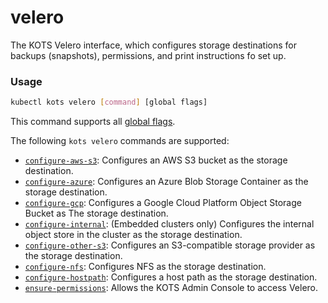 # velero

The KOTS Velero interface, which configures storage destinations for backups (snapshots), permissions, and print instructions fo set up.

### Usage

```bash
kubectl kots velero [command] [global flags]
```

This command supports all [global flags](kots-cli-global-flags).

The following `kots velero` commands are supported:

- [`configure-aws-s3`](kots-cli-velero-configure-aws-s3): Configures an AWS S3 bucket as the storage destination.
- [`configure-azure`](kots-cli-velero-configure-azure): Configures an Azure Blob Storage Container as the storage destination.
- [`configure-gcp`](kots-cli-velero-configure-gcp): Configures a Google Cloud Platform Object Storage Bucket as The storage destination.
- [`configure-internal`](kots-cli-velero-configure-internal): (Embedded clusters only) Configures the internal object store in the cluster as the storage destination.
- [`configure-other-s3`](kots-cli-velero-configure-other-s3): Configures an S3-compatible storage provider as the storage destination.
- [`configure-nfs`](kots-cli-velero-configure-nfs): Configures NFS as the storage destination.
- [`configure-hostpath`](kots-cli-velero-configure-hostpath): Configures a host path as the storage destination.
- [`ensure-permissions`](kots-cli-velero-ensure-permissions): Allows the KOTS Admin Console to access Velero.
